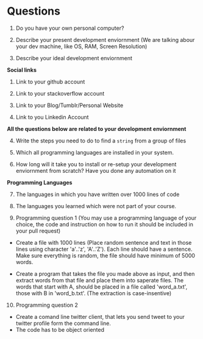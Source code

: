 # Questions

1. Do you have your own personal computer?

2. Describe your present development enviornment (We are talking abour your dev machine, like OS, RAM, Screen Resolution)

3. Describe your ideal development enviornment

**Social links**

1. Link to your github account

2. Link to your stackoverflow account

3. Link to your Blog/Tumblr/Personal Website

4. Link to you Linkedin Account

**All the questions below are related to your development enviornment**

4. Write the steps you need to do to find a `string` from a group of files

5. Which all programming languages are installed in your system.

6. How long will it take you to install or re-setup your development enviornment from scratch? Have you done any automation on it

**Programming Languages**

7. The languages in which you have written over 1000 lines of code

8. The languages you learned which were not part of your course.

9. Programming question 1 (You may use a programming language of your choice, the code and instruction on how to run it should be included in your pull request)

  * Create a file with 1000 lines (Place random sentence and text in those lines using character 'a'..'z', 'A'..'Z'). Each line should have a sentence. Make sure everything is random, the file should have minimum of 5000 words.

  * Create a program that takes the file you made above as input, and then extract words from that file and place them into saperate files. The words that start with A, should be placed in a file called 'word_a.txt', those with B in 'word_b.txt'. (The extraction is case-insentive)

10. Programming question 2

  * Create a comand line twitter client, that lets you send tweet to your twitter profile form the command line.
  * The code has to be object oriented
